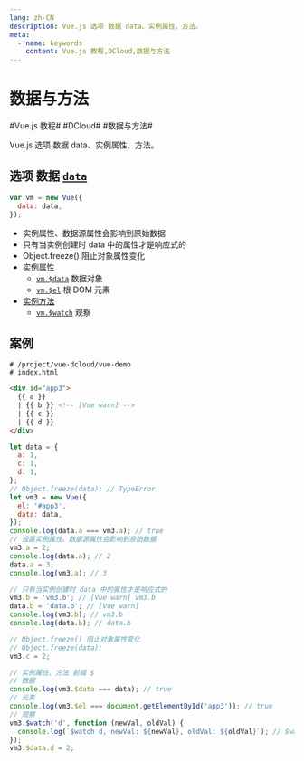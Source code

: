 ```yaml
---
lang: zh-CN
description: Vue.js 选项 数据 data、实例属性、方法。
meta:
  - name: keywords
    content: Vue.js 教程,DCloud,数据与方法
---
```


# 数据与方法

\#Vue.js 教程#
\#DCloud#
\#数据与方法#

Vue.js 选项 数据 data、实例属性、方法。

## 选项 数据 [`data`](https://cn.vuejs.org/v2/api/#data)

```js
var vm = new Vue({
  data: data,
});
```

* 实例属性、数据源属性会影响到原始数据
* 只有当实例创建时 data 中的属性才是响应式的
* Object.freeze() 阻止对象属性变化
* [实例属性](https://cn.vuejs.org/v2/api/#%E5%AE%9E%E4%BE%8B%E5%B1%9E%E6%80%A7)
  * [`vm.$data`](https://cn.vuejs.org/v2/api/#vm-data) 数据对象
  * [`vm.$el`](https://cn.vuejs.org/v2/api/#vm-el) 根 DOM 元素
* [实例方法](https://cn.vuejs.org/v2/api/#%E5%AE%9E%E4%BE%8B%E6%96%B9%E6%B3%95-%E6%95%B0%E6%8D%AE)
  * [`vm.$watch`](https://cn.vuejs.org/v2/api/#vm-watch) 观察

## 案例

```shell
# /project/vue-dcloud/vue-demo
# index.html
```

```html
<div id="app3">
  {{ a }}
  | {{ b }} <!-- [Vue warn] -->
  | {{ c }}
  | {{ d }}
</div>
```

```js
let data = {
  a: 1,
  c: 1,
  d: 1,
};
// Object.freeze(data); // TypeError
let vm3 = new Vue({
  el: '#app3',
  data: data,
});
console.log(data.a === vm3.a); // true
// 设置实例属性、数据源属性会影响到原始数据
vm3.a = 2;
console.log(data.a); // 2
data.a = 3;
console.log(vm3.a); // 3

// 只有当实例创建时 data 中的属性才是响应式的
vm3.b = 'vm3.b'; // [Vue warn] vm3.b
data.b = 'data.b'; // [Vue warn]
console.log(vm3.b); // vm3.b
console.log(data.b); // data.b

// Object.freeze() 阻止对象属性变化
// Object.freeze(data);
vm3.c = 2;

// 实例属性、方法 前缀 $
// 数据
console.log(vm3.$data === data); // true
// 元素
console.log(vm3.$el === document.getElementById('app3')); // true
// 观察
vm3.$watch('d', function (newVal, oldVal) {
  console.log(`$watch d, newVal: ${newVal}, oldVal: ${oldVal}`); // $watch d, newVal: 2, oldVal: 1
});
vm3.$data.d = 2;
```